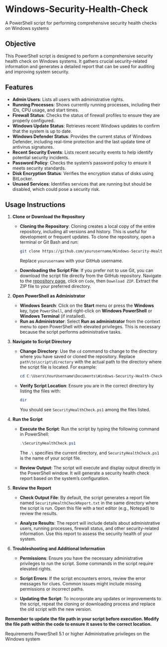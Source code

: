# Windows-Security-Health-Check
 A PowerShell script for performing comprehensive security health checks on Windows systems


## Objective
This PowerShell script is designed to perform a comprehensive security health check on Windows systems. It gathers crucial security-related information and generates a detailed report that can be used for auditing and improving system security.

## Features
- **Admin Users**: Lists all users with administrative rights.
- **Running Processes**: Shows currently running processes, including their IDs, CPU usage, and start times.
- **Firewall Status**: Checks the status of firewall profiles to ensure they are properly configured.
- **Windows Update Status**: Retrieves recent Windows updates to confirm that the system is up to date.
- **Windows Defender Status**: Provides the current status of Windows Defender, including real-time protection and the last update time of antivirus signatures.
- **Recent Security Events**: Lists recent security events to help identify potential security incidents.
- **Password Policy**: Checks the system’s password policy to ensure it meets security standards.
- **Disk Encryption Status**: Verifies the encryption status of disks using BitLocker.
- **Unused Services**: Identifies services that are running but should be disabled, which could pose a security risk.


## **Usage Instructions**

1. **Clone or Download the Repository**

   - **Cloning the Repository**: Cloning creates a local copy of the entire repository, including all versions and history. This is useful for development or frequent updates. To clone the repository, open a terminal or Git Bash and run:
     ```bash
     git clone https://github.com/yourusername/Windows-Security-Health-Check.git
     ```
     Replace `yourusername` with your GitHub username.

   - **Downloading the Script File**: If you prefer not to use Git, you can download the script file directly from the GitHub repository. Navigate to the [repository page](https://github.com/yourusername/Windows-Security-Health-Check), click on `Code`, then `Download ZIP`. Extract the ZIP file to your preferred directory.

2. **Open PowerShell as Administrator**

   - **Windows Search**: Click on the **Start** menu or press the **Windows** key, type `PowerShell`, and right-click on **Windows PowerShell** or **Windows Terminal** (if installed).
   - **Run as Administrator**: Select **Run as administrator** from the context menu to open PowerShell with elevated privileges. This is necessary because the script performs administrative tasks.

3. **Navigate to Script Directory**

   - **Change Directory**: Use the `cd` command to change to the directory where you have saved or cloned the repository. Replace `path\to\script\directory` with the actual path to the directory where the script file is located. For example:
     ```powershell
     cd C:\Users\YourUsername\Documents\Windows-Security-Health-Check
     ```

   - **Verify Script Location**: Ensure you are in the correct directory by listing the files with:
     ```powershell
     dir
     ```
     You should see `SecurityHealthCheck.ps1` among the files listed.

4. **Run the Script**

   - **Execute the Script**: Run the script by typing the following command in PowerShell:
     ```powershell
     .\SecurityHealthCheck.ps1
     ```
     The `.\` specifies the current directory, and `SecurityHealthCheck.ps1` is the name of your script file.

   - **Review Output**: The script will execute and display output directly in the PowerShell window. It will generate a security health check report based on the system’s configuration.

5. **Review the Report**

   - **Check Output File**: By default, the script generates a report file named `SecurityHealthCheckReport.txt` in the same directory where the script is run. Open this file with a text editor (e.g., Notepad) to review the results.

   - **Analyze Results**: The report will include details about administrative users, running processes, firewall status, and other security-related information. Use this report to assess the security health of your system.

6. **Troubleshooting and Additional Information**

   - **Permissions**: Ensure you have the necessary administrative privileges to run the script. Some commands in the script require elevated rights.
   - **Script Errors**: If the script encounters errors, review the error messages for clues. Common issues might include missing permissions or incorrect paths.

   - **Updating the Script**: To incorporate any updates or improvements to the script, repeat the cloning or downloading process and replace the old script with the new version.




**Remember to update the file path in your script before execution. Modify the file path within the code to ensure it saves to the correct location.**


Requirements
PowerShell 5.1 or higher
Administrative privileges on the Windows system

